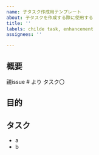 ```yaml
---
name: 子タスク作成用テンプレート
about: 子タスクを作成する際に使用する
title: ''
labels: childe task, enhancement
assignees: ''

---
```


## 概要

親issue #  より
タスク〇

## 目的



## タスク
 - a 
 - b
